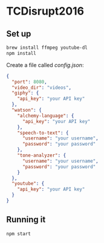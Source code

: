 # TCDisrupt2016

## Set up

```sh
brew install ffmpeg youtube-dl
npm install
```

Create a file called *config.json*:

```json
{
  "port": 8080,
  "video_dir": "videos",
  "giphy": {
    "api_key": "your API key"
  },
  "watson": {
    "alchemy-language": {
      "api_key": "your API key"
    },
    "speech-to-text": {
      "username": "your username",
      "password": "your password"
    },
    "tone-analyzer": {
      "username": "your username",
      "password": "your password"
    }
  },
  "youtube": {
    "api_key": "your API key"
  }
}
```

## Running it

```sh
npm start
```
